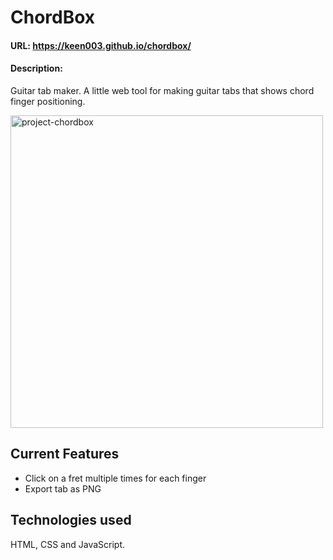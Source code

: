 # ChordBox

#### URL: https://keen003.github.io/chordbox/

#### Description:
Guitar tab maker. A little web tool for making guitar tabs that shows chord finger positioning.

<a href="https://ibb.co/tp2ybtb"><img src="https://i.ibb.co/SwmqK8K/project-chordbox.png" alt="project-chordbox" border="0" width="500"></a>

## Current Features

- Click on a fret multiple times for each finger
- Export tab as PNG

## Technologies used

HTML, CSS and JavaScript.
